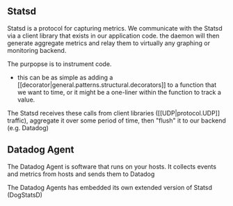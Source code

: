 
## Statsd
Statsd is a protocol for capturing metrics. We communicate with the Statsd via a client library that exists in our application code. the daemon will then generate aggregate metrics and relay them to virtually any graphing or monitoring backend.

The purpopse is to instrument code.
- this can be as simple as adding a [[decorator|general.patterns.structural.decorators]] to a function that we want to time, or it might be a one-liner within the function to track a value.

The Statsd receives these calls from client libraries ([[UDP|protocol.UDP]] traffic), aggregate it over some period of time, then "flush" it to our backend (e.g. Datadog)

## Datadog Agent
The Datadog Agent is software that runs on your hosts. It collects events and metrics from hosts and sends them to Datadog

The Datadog Agents has embedded its own extended version of Statsd (DogStatsD)